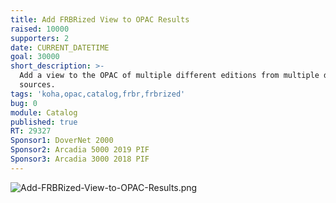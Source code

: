 ```yaml
---
title: Add FRBRized View to OPAC Results
raised: 10000
supporters: 2
date: CURRENT_DATETIME
goal: 30000
short_description: >-
  Add a view to the OPAC of multiple different editions from multiple different
  sources.
tags: 'koha,opac,catalog,frbr,frbrized'
bug: 0
module: Catalog
published: true
RT: 29327
Sponsor1: DoverNet 2000
Sponsor2: Arcadia 5000 2019 PIF
Sponsor3: Arcadia 3000 2018 PIF
---
```


![Add-FRBRized-View-to-OPAC-Results.png]({{site.baseurl}}/source/images/Add-FRBRized-View-to-OPAC-Results.png)
